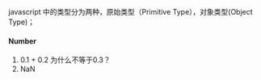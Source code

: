 javascript 中的类型分为两种，原始类型（Primitive Type），对象类型(Object Type)；

#### Number
1. 0.1 + 0.2 为什么不等于0.3？
2. NaN

